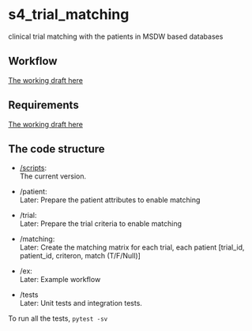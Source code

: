 # s4_trial_matching
clinical trial matching with the patients in MSDW based databases

## Workflow
[The working draft here](scripts/README.md)

## Requirements
[The working draft here](https://sema4genomics.sharepoint.com/:w:/r/sites/HAI/Shared%20Documents/Project/Clinical_Trial/setupTrialMatchingWorkflow.docx?d=wae54625881d1426e827df929d6ba7245&csf=1&e=gUJyxq)

## The code structure
* [/scripts](scripts/):  
The current version.

* /patient:  
Later: Prepare the patient attributes to enable matching

* /trial: <br/>
Later: Prepare the trial criteria to enable matching

* /matching: <br>
Later: Create the matching matrix for each trial, each patient [trial_id, patient_id, criteron, match (T/F/Null)]

* /ex:  
Later: Example workflow

* /tests  
Later: Unit tests and integration tests.

To run all the tests,
```pytest -sv```
<!---
## Installation
From the directory of the package,
``` pip install .
```

## Usage
TBD
--->
